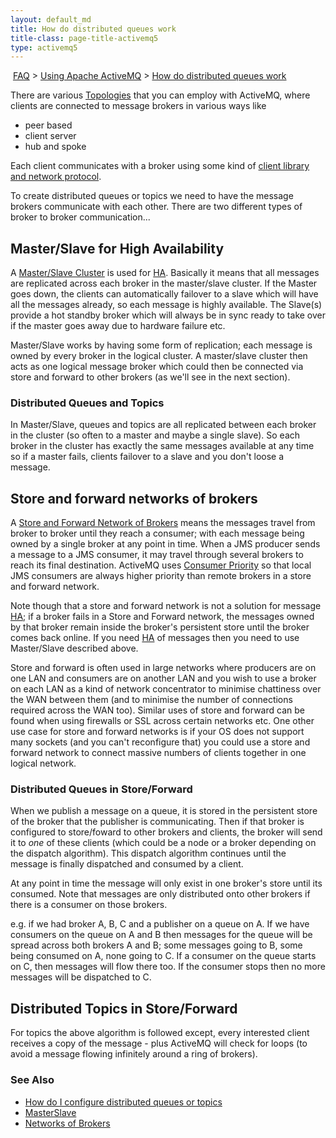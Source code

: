 ```yaml
---
layout: default_md
title: How do distributed queues work 
title-class: page-title-activemq5
type: activemq5
---
```


 [FAQ](faq) > [Using Apache ActiveMQ](using-apache-activemq) > [How do distributed queues work](how-do-distributed-queues-work)


There are various [Topologies](topologies) that you can employ with ActiveMQ, where clients are connected to message brokers in various ways like

*   peer based
*   client server
*   hub and spoke

Each client communicates with a broker using some kind of [client library and network protocol](cross-language-clients).

To create distributed queues or topics we need to have the message brokers communicate with each other. There are two different types of broker to broker communication...

Master/Slave for High Availability
----------------------------------

A [Master/Slave Cluster](masterslave) is used for [HA](ha). Basically it means that all messages are replicated across each broker in the master/slave cluster. If the Master goes down, the clients can automatically failover to a slave which will have all the messages already, so each message is highly available. The Slave(s) provide a hot standby broker which will always be in sync ready to take over if the master goes away due to hardware failure etc.

Master/Slave works by having some form of replication; each message is owned by every broker in the logical cluster. A master/slave cluster then acts as one logical message broker which could then be connected via store and forward to other brokers (as we'll see in the next section).

### Distributed Queues and Topics

In Master/Slave, queues and topics are all replicated between each broker in the cluster (so often to a master and maybe a single slave). So each broker in the cluster has exactly the same messages available at any time so if a master fails, clients failover to a slave and you don't loose a message.

Store and forward networks of brokers
-------------------------------------

A [Store and Forward Network of Brokers](networks-of-brokers) means the messages travel from broker to broker until they reach a consumer; with each message being owned by a single broker at any point in time. When a JMS producer sends a message to a JMS consumer, it may travel through several brokers to reach its final destination. ActiveMQ uses [Consumer Priority](consumer-priority) so that local JMS consumers are always higher priority than remote brokers in a store and forward network.

Note though that a store and forward network is not a solution for message [HA](ha); if a broker fails in a Store and Forward network, the messages owned by that broker remain inside the broker's persistent store until the broker comes back online. If you need [HA](ha) of messages then you need to use Master/Slave described above.

Store and forward is often used in large networks where producers are on one LAN and consumers are on another LAN and you wish to use a broker on each LAN as a kind of network concentrator to minimise chattiness over the WAN between them (and to minimise the number of connections required across the WAN too). Similar uses of store and forward can be found when using firewalls or SSL across certain networks etc. One other use case for store and forward networks is if your OS does not support many sockets (and you can't reconfigure that) you could use a store and forward network to connect massive numbers of clients together in one logical network.

### Distributed Queues in Store/Forward

When we publish a message on a queue, it is stored in the persistent store of the broker that the publisher is communicating. Then if that broker is configured to store/foward to other brokers and clients, the broker will send it to _one_ of these clients (which could be a node or a broker depending on the dispatch algorithm). This dispatch algorithm continues until the message is finally dispatched and consumed by a client.

At any point in time the message will only exist in one broker's store until its consumed. Note that messages are only distributed onto other brokers if there is a consumer on those brokers.

e.g. if we had broker A, B, C and a publisher on a queue on A. If we have consumers on the queue on A and B then messages for the queue will be spread across both brokers A and B; some messages going to B, some being consumed on A, none going to C. If a consumer on the queue starts on C, then messages will flow there too. If the consumer stops then no more messages will be dispatched to C.

Distributed Topics in Store/Forward
-----------------------------------

For topics the above algorithm is followed except, every interested client receives a copy of the message - plus ActiveMQ will check for loops (to avoid a message flowing infinitely around a ring of brokers).

### See Also

*   [How do I configure distributed queues or topics](how-do-i-configure-distributed-queues-or-topics)
*   [MasterSlave](masterslave)
*   [Networks of Brokers](networks-of-brokers)

